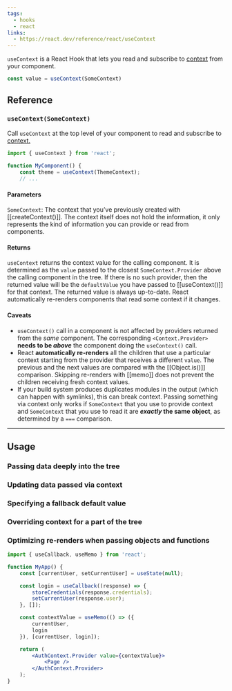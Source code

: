 ```yaml
---
tags:
  - hooks
  - react
links:
  - https://react.dev/reference/react/useContext
---
```

`useContext` is a React Hook that lets you read and subscribe to [context](https://react.dev/learn/passing-data-deeply-with-context) from your component.

```js
const value = useContext(SomeContext)
```
## Reference

### `useContext(SomeContext)`

Call `useContext` at the top level of your component to read and subscribe to [context.](https://react.dev/learn/passing-data-deeply-with-context)

```jsx
import { useContext } from 'react';
	
function MyComponent() {  
	const theme = useContext(ThemeContext);  
	// ...
```

#### Parameters
`SomeContext`: The context that you’ve previously created with [[createContext()]]. The context itself does not hold the information, it only represents the kind of information you can provide or read from components.

#### Returns

`useContext` returns the context value for the calling component. It is determined as the `value` passed to the closest `SomeContext.Provider` above the calling component in the tree. If there is no such provider, then the returned value will be the `defaultValue` you have passed to [[useContext()]] for that context. The returned value is always up-to-date. React automatically re-renders components that read some context if it changes.

#### Caveats

- `useContext()` call in a component is not affected by providers returned from the _same_ component. The corresponding `<Context.Provider>` **needs to be _above_** the component doing the `useContext()` call.
- React **automatically re-renders** all the children that use a particular context starting from the provider that receives a different `value`. The previous and the next values are compared with the [[Object.is()]] comparison. Skipping re-renders with [[memo]] does not prevent the children receiving fresh context values.
- If your build system produces duplicates modules in the output (which can happen with symlinks), this can break context. Passing something via context only works if `SomeContext` that you use to provide context and `SomeContext` that you use to read it are **_exactly_ the same object**, as determined by a `===` comparison.

---

## Usage
### Passing data deeply into the tree
### Updating data passed via context
### Specifying a fallback default value
### Overriding context for a part of the tree
### Optimizing re-renders when passing objects and functions
```jsx
import { useCallback, useMemo } from 'react';  

function MyApp() {
	const [currentUser, setCurrentUser] = useState(null); 

	const login = useCallback((response) => {  
		storeCredentials(response.credentials);  
		setCurrentUser(response.user);  
	}, []);  

	const contextValue = useMemo(() => ({  
		currentUser,  
		login  
	}), [currentUser, login]);  

	return (  
		<AuthContext.Provider value={contextValue}>  
			<Page />  
		</AuthContext.Provider>  
	);  
}
```
